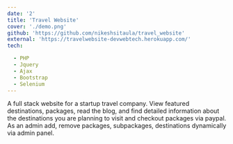 ```yaml
---
date: '2'
title: 'Travel Website'
cover: './demo.png'
github: 'https://github.com/nikeshsitaula/travel_website'
external: 'https://travelwebsite-devwebtech.herokuapp.com/'
tech:

  - PHP
  - Jquery
  - Ajax
  - Bootstrap
  - Selenium
---
```


A full stack website for a startup travel company. View featured destinations, packages, read the blog, and find detailed information about the destinations you are planning to visit and checkout packages via paypal. As an admin add, remove packages, subpackages, destinations dynamically via admin panel.
